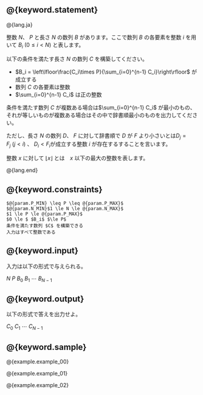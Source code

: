 ## @{keyword.statement}

@{lang.ja}

整数 $N$、 $P$  と長さ $N$ の数列 $B$ があります。ここで数列 $B$ の各要素を整数 $i$ を用いて $B_i \ (0 \le i \lt N)$ と表します。

以下の条件を満たす長さ $N$ の数列 $C$ を構築してください。
- $B_i = \left\lfloor\frac{C_i\times P}{\sum_{i=0}^{n-1} C_i}\right\rfloor$ が成立する
- 数列 $C$ の各要素は整数
- $\sum_{i=0}^{n-1} C_i$ は正の整数

条件を満たす数列 $C$ が複数ある場合は$\sum_{i=0}^{n-1} C_i$ が最小のもの、それが等しいものが複数ある場合はその中で辞書順最小のものを出力してください。


ただし、長さ $N$ の数列 $D$、 $F$ に対して辞書順で $D$ が $F$ より小さいとは$D_j = F_j\ (j \lt i)$ 、 $D_i \lt F_i$が成立する整数 $i$ が存在するすることを言います。

整数 $x$ に対して $\lfloor x \rfloor$ とは　$x$ 以下の最大の整数を表します。

@{lang.end}
## @{keyword.constraints}

    $@{param.P_MIN} \leq P \leq @{param.P_MAX}$
    $@{param.N_MIN}$1 \le N \le @{param.N_MAX}$
    $1 \le P \le @{param.P_MAX}$
    $0 \le $ $B_i$ $\le P$
	条件を満たす数列 $C$ を構築できる
	入力はすべて整数である
	
## @{keyword.input}

入力は以下の形式で与えられる。

$N$ $P$
$B_0$ $B_1$ $\cdots$ $B_{N-1}$

## @{keyword.output}

以下の形式で答えを出力せよ。

$C_0$ $C_1$ $\cdots$ $C_{N-1}$

## @{keyword.sample}

@{example.example_00}

@{example.example_01}

@{example.example_02}

